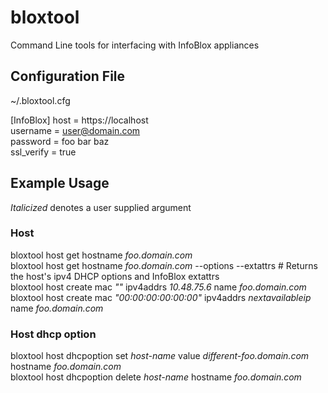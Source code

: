 # bloxtool
Command Line tools for interfacing with InfoBlox appliances

## Configuration File
~/.bloxtool.cfg

[InfoBlox]
host = https://localhost  
username = user@domain.com  
password = foo bar baz  
ssl_verify = true  

## Example Usage
*Italicized* denotes a user supplied argument  
### Host
bloxtool host get hostname *foo.domain.com*  
bloxtool host get hostname *foo.domain.com* --options --extattrs  # Returns the host's ipv4 DHCP options and InfoBlox extattrs  
bloxtool host create mac *""* ipv4addrs *10.48.75.6* name *foo.domain.com*  
bloxtool host create mac *"00:00:00:00:00:00"* ipv4addrs *nextavailableip* name *foo.domain.com*  
### Host dhcp option
bloxtool host dhcpoption set *host-name* value *different-foo.domain.com* hostname *foo.domain.com*  
bloxtool host dhcpoption delete *host-name* hostname *foo.domain.com*  

